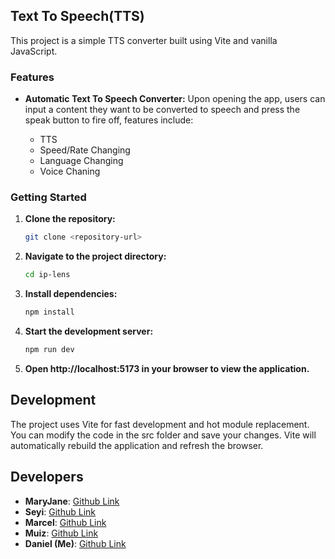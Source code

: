 ## Text To Speech(TTS)

This project is a simple TTS converter built using Vite and vanilla JavaScript.

### Features

- **Automatic Text To Speech Converter:** Upon opening the app, users can input a content they want to be converted to speech and press the speak button to fire off, features include:

  - TTS
  - Speed/Rate Changing
  - Language Changing
  - Voice Chaning
  
### Getting Started

1. **Clone the repository:**
   ```bash
   git clone <repository-url>
   ```
2. **Navigate to the project directory:**
   ```bash
   cd ip-lens
   ```
3. **Install dependencies:**
   ```bash
   npm install
   ```
4. **Start the development server:**
   ```bash
   npm run dev
   ```
5. **Open http://localhost:5173 in your browser to view the application.**

## Development

The project uses Vite for fast development and hot module replacement. You can modify the code in the src folder and save your changes. Vite will automatically rebuild the application and refresh the browser.

## Developers

- **MaryJane**: [Github Link](https://github.com/QuintessaCodes)
- **Seyi**: [Github Link](https://github.com/MOON407-X)
- **Marcel**: [Github Link](https://github.com/Marcel-dev2009)
- **Muiz**: [Github Link](https://github.com/Charmingdc)
- **Daniel (Me)**: [Github Link](https://github.com/U22099)
